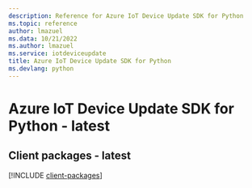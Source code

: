 ```yaml
---
description: Reference for Azure IoT Device Update SDK for Python
ms.topic: reference
author: lmazuel
ms.data: 10/21/2022
ms.author: lmazuel
ms.service: iotdeviceupdate
title: Azure IoT Device Update SDK for Python
ms.devlang: python
---
```

# Azure IoT Device Update SDK for Python - latest

## Client packages - latest
[!INCLUDE [client-packages](iot-device-update-client-index.md)]